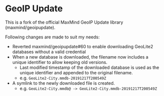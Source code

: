 # GeoIP Update
This is a fork of the official MaxMind GeoIP Update library (maxmind/geoipupdate).

Following changes are made to suit my needs:
* Reverted maxmind/geoipupdate#60 to enable downloading GeoLite2 databases without a valid credential
* When a new database is downloaded, the filename now includes a unique identifier to allow keeping old versions.
  * Last modified timestamp of the downloaded database is used as the unique identifier and appended to the original filename.
  * e.g. `GeoLite2-City.mmdb-20191217T200549Z` 
* A symlink to the newly downloaded file is created.
  * e.g. `GeoLite2-City.mmdb@ -> GeoLite2-City.mmdb-20191217T200549Z`
